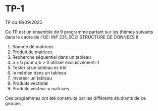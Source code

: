 # TP-1
TP du 18/09/2025

Ce TP est un ensemble de 9 programme partant sur les thèmes suivants dans le cadre de l'UE:
    INF 231_EC2: STRUCTURE DE DONNEES ll
1. Somme de matrices
2. Produit de matrices
3. Recherche séquentiel dans un tableau 
4. a × b pour a,b > 0 utiliser exclusivement+1
5. Tester si un tableau es trié 
6. le médian dans un tableau 
7. Inverser un tableau 
8. Produits vectoriel
9. Produits vecteur × matrices

Ces programmes ont été construits par les différents étudiants de ce groupe.
